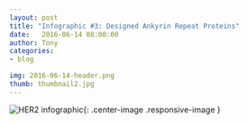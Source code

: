 ```yaml
---
layout: post
title: "Infographic #3: Designed Ankyrin Repeat Proteins"
date:   2016-06-14 08:00:00
author: Tony
categories: 
- blog

img: 2016-06-14-header.png
thumb: thumbnail2.jpg
---
```


![HER2 infographic](https://raw.githubusercontent.com/mgem/mgem.github.io/master/img/blog/post_content/2016-06-14/Infographic1-02.png){: .center-image .responsive-image }

